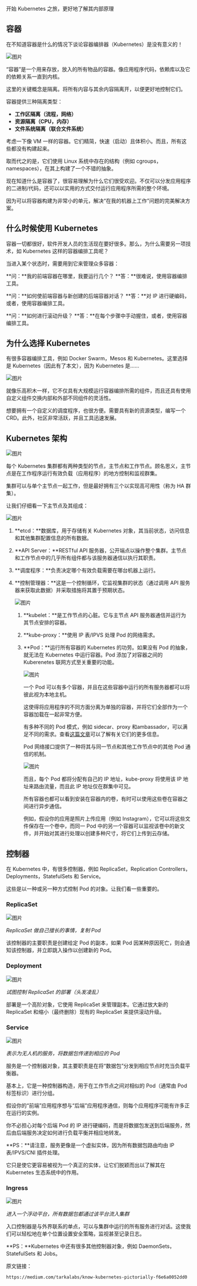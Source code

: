 开始 Kubernetes 之旅，更好地了解其内部原理

## 容器

在不知道容器是什么的情况下谈论容器编排器（Kubernetes）是没有意义的！

![图片](https://gtw.oss-cn-shanghai.aliyuncs.com/DevOps/kubernetes/%E5%AE%B9%E5%99%A8.png)

“容器”是一个用来存放，放入的所有物品的容器。像应用程序代码，依赖库以及它的依赖关系一直到内核。

这里的关键概念是隔离。将所有内容与其余内容隔离开，以便更好地控制它们。

容器提供三种隔离类型：

- **工作区隔离（流程，网络）**
- **资源隔离（CPU，内存）**
- **文件系统隔离（联合文件系统）**

考虑一下像 VM 一样的容器。它们精简，快速（启动）且体积小。而且，所有这些都没有构建起来。

取而代之的是，它们使用 Linux 系统中存在的结构（例如 cgroups，namespaces），在其上构建了一个不错的抽象。

现在知道什么是容器了，很容易理解为什么它们很受欢迎。不仅可以分发应用程序的二进制/代码，还可以以实用的方式交付运行应用程序所需的整个环境。

因为可以将容器构建为非常小的单元，解决“在我的机器上工作”问题的完美解决方案。

## 什么时候使用 Kubernetes

容器一切都很好，软件开发人员的生活现在要好很多。那么，为什么需要另一项技术，如 Kubernetes 这样的容器编排工具呢？

当进入某个状态时，需要用到它来管理众多容器：

**问：**我的前端容器在哪里，我要运行几个？
**答：**很难说，使用容器编排工具。

**问：**如何使前端容器与新创建的后端容器对话？
**答：**对 IP 进行硬编码，或者，使用容器编排工具。

**问：**如何进行滚动升级？
**答：**在每个步骤中手动握住，或者，使用容器编排工具。

## 为什么选择 Kubernetes

有很多容器编排工具，例如 Docker Swarm，Mesos 和 Kubernetes。这里选择是 Kubernetes（因此有了本文），因为 Kubernetes 是……

![图片](https://gtw.oss-cn-shanghai.aliyuncs.com/DevOps/kubernetes/%E5%AE%B9%E5%99%A8%E7%BC%96%E6%8E%92.png)

就像乐高积木一样，它不仅具有大规模运行容器编排所需的组件，而且还具有使用自定义组件交换内部和外部不同组件的灵活性。

想要拥有一个自定义的调度程序，也很方便。需要具有新的资源类型，编写一个 CRD。此外，社区非常活跃，并且工具迅速发展。

## Kubernetes 架构

![图片](https://gtw.oss-cn-shanghai.aliyuncs.com/DevOps/kubernetes/kubernetes%20HA.png)

每个 Kubernetes 集群都有两种类型的节点，主节点和工作节点。顾名思义，主节点是在工作程序运行有效负载（应用程序）的地方控制和监视群集。

集群可以与单个主节点一起工作，但是最好拥有三个以实现高可用性（称为 HA 群集）。

让我们仔细看一下主节点及其组成：

![图片](https://gtw.oss-cn-shanghai.aliyuncs.com/DevOps/kubernetes/k8s%E4%B8%BB%E8%8A%82%E7%82%B9.png)

1. **etcd：**数据库，用于存储有关 Kubernetes 对象，其当前状态，访问信息和其他集群配置信息的所有数据。

2. **API Server：**RESTful API 服务器，公开端点以操作整个集群。主节点和工作节点中的几乎所有组件都与该服务器通信以执行其职责。

3. **调度程序：**负责决定哪个有效负载需要在哪台机器上运行。

4. **控制管理器：**这是一个控制循环，它监视集群的状态（通过调用 API 服务器来获取此数据）并采取措施将其置于预期状态。

   ![图片](https://gtw.oss-cn-shanghai.aliyuncs.com/DevOps/kubernetes/k8s%20worker%E8%8A%82%E7%82%B9.png)

   1. **kubelet：**是工作节点的心脏。它与主节点 API 服务器通信并运行为其节点安排的容器。

   2. **kube-proxy：**使用 IP 表/IPVS 处理 Pod 的网络需求。

   3. **Pod：**运行所有容器的 Kubernetes 的功劳。如果没有 Pod 的抽象，就无法在 Kubernetes 中运行容器。Pod 添加了对容器之间的 Kuberenetes 联网方式至关重要的功能。

      ![图片](https://gtw.oss-cn-shanghai.aliyuncs.com/DevOps/kubernetes/k8s%20pod.png)

      一个 Pod 可以有多个容器，并且在这些容器中运行的所有服务器都可以将彼此视为本地主机。

      这使得将应用程序的不同方面分离为单独的容器，并将它们全部作为一个容器加载在一起非常方便。

      有多种不同的 Pod 模式，例如 sidecar、proxy 和ambassador，可以满足不同的需求。查看[这篇文章](https://matthewpalmer.net/kubernetes-app-developer/articles/multi-container-pod-design-patterns.html)可以了解有关它们的更多信息。

      Pod 网络接口提供了一种将其与同一节点和其他工作节点中的其他 Pod 通信的机制。

      ![图片](https://gtw.oss-cn-shanghai.aliyuncs.com/DevOps/kubernetes/pod.png)

      而且，每个 Pod 都将分配有自己的 IP 地址，kube-proxy 将使用该 IP 地址来路由流量，而且此 IP 地址仅在群集中可见。

      所有容器也都可以看到安装在容器内的卷，有时可以使用这些卷在容器之间进行异步通信。

      例如，假设你的应用是照片上传应用（例如 Instagram），它可以将这些文件保存在一个卷中，而同一 Pod 中的另一个容器可以监视该卷中的新文件，并开始对其进行处理以创建多种尺寸，将它们上传到云存储。

## 控制器

在 Kubernetes 中，有很多控制器，例如 ReplicaSet，Replication Controllers，Deployments，StatefulSets 和 Service。

这些是以一种或另一种方式控制 Pod 的对象。让我们看一些重要的。

### ReplicaSet

![图片](https://gtw.oss-cn-shanghai.aliyuncs.com/DevOps/kubernetes/replicaset.png)

*ReplicaSet 做自己擅长的事情，复制 Pod*

该控制器的主要职责是创建给定 Pod 的副本，如果 Pod 因某种原因死亡，则会通知该控制器，并立即跳入操作以创建新的 Pod。

### Deployment

![图片](https://gtw.oss-cn-shanghai.aliyuncs.com/DevOps/kubernetes/deployment.png)

*试图控制 ReplicaSet 的部署（头发凌乱）*

部署是一个高阶对象，它使用 ReplicaSet 来管理副本。它通过放大新的 ReplicaSet 和缩小（最终删除）现有的 ReplicaSet 来提供滚动升级。

### Service

![图片](https://gtw.oss-cn-shanghai.aliyuncs.com/DevOps/kubernetes/service.png)

*表示为无人机的服务，将数据包传递到相应的 Pod*

服务是一个控制器对象，其主要职责是在将“数据包”分发到相应节点时充当负载平衡器。

基本上，它是一种控制器构造，用于在工作节点之间对相似的 Pod（通常由 Pod 标签标识）进行分组。

假设你的“前端”应用程序想与“后端”应用程序通信，则每个应用程序可能有许多正在运行的实例。

你不必担心对每个后端 Pod 的 IP 进行硬编码，而是将数据包发送到后端服务，然后由后端服务决定如何进行负载平衡并相应地转发。

**PS：**请注意，服务更像是一个虚拟实体，因为所有数据包路由均由 IP 表/IPVS/CNI 插件处理。

它只是使它更容易被视为一个真正的实体，让它们脱颖而出以了解其在 Kubernetes 生态系统中的作用。

### Ingress

![图片](https://gtw.oss-cn-shanghai.aliyuncs.com/DevOps/kubernetes/ingress.png)

*进入一个浮动平台，所有数据包都通过该平台流入集群*

入口控制器是与外界联系的单点，可以与集群中运行的所有服务进行对话。这使我们可以轻松地在单个位置设置安全策略，监视甚至记录日志。

**PS：**Kubernetes 中还有很多其他控制器对象，例如 DaemonSets，StatefulSets 和 Jobs。



原文链接：

```
https://medium.com/tarkalabs/know-kubernetes-pictorially-f6e6a0052dd0
```